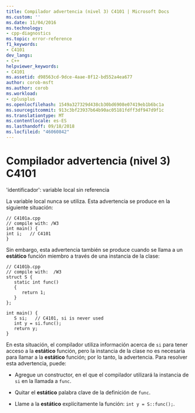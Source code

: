 ```yaml
---
title: Compilador advertencia (nivel 3) C4101 | Microsoft Docs
ms.custom: ''
ms.date: 11/04/2016
ms.technology:
- cpp-diagnostics
ms.topic: error-reference
f1_keywords:
- C4101
dev_langs:
- C++
helpviewer_keywords:
- C4101
ms.assetid: d98563cd-9dce-4aae-8f12-bd552a4ea677
author: corob-msft
ms.author: corob
ms.workload:
- cplusplus
ms.openlocfilehash: 1549a327329d438cb30bd6908e07419eb1b6bc1a
ms.sourcegitcommit: 913c3bf23937b64b90ac05181fdff3df947d9f1c
ms.translationtype: MT
ms.contentlocale: es-ES
ms.lasthandoff: 09/18/2018
ms.locfileid: "46060842"
---
```

# <a name="compiler-warning-level-3-c4101"></a>Compilador advertencia (nivel 3) C4101

'identificador': variable local sin referencia

La variable local nunca se utiliza. Esta advertencia se produce en la siguiente situación:

```
// C4101a.cpp
// compile with: /W3
int main() {
int i;   // C4101
}
```

Sin embargo, esta advertencia también se produce cuando se llama a un **estático** función miembro a través de una instancia de la clase:

```
// C4101b.cpp
// compile with:  /W3
struct S {
   static int func()
   {
      return 1;
   }
};

int main() {
   S si;   // C4101, si is never used
   int y = si.func();
   return y;
}
```

En esta situación, el compilador utiliza información acerca de `si` para tener acceso a la **estático** función, pero la instancia de la clase no es necesaria para llamar a la **estático** función; por lo tanto, la advertencia. Para resolver esta advertencia, puede:

- Agregue un constructor, en el que el compilador utilizará la instancia de `si` en la llamada a `func`.

- Quitar el **estático** palabra clave de la definición de `func`.

- Llame a la **estático** explícitamente la función: `int y = S::func();`.